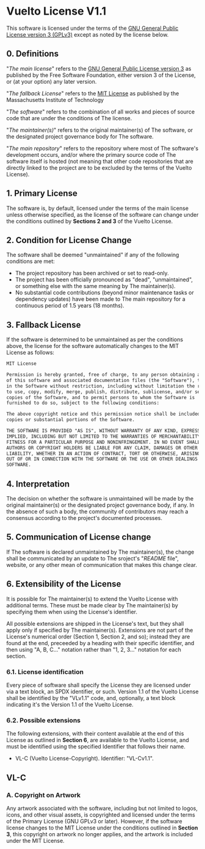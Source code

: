 # Vuelto License V1.1

This software is licensed under the terms of the [GNU General Public License version 3 (GPLv3)](https://www.gnu.org/licenses/gpl-3.0.en.html) except as noted by the license below.

## **0. Definitions**

"_The main license_" refers to the [GNU General Public License version 3](https://www.gnu.org/licenses/gpl-3.0.en.html) as published by the Free Software Foundation, either version 3 of the License, or (at your option) any later version.

"_The fallback License_" refers to the [MIT License](https://opensource.org/licenses/MIT) as published by the Massachusetts Institute of Technology

"_The software_" refers to the combination of all works and pieces of source code that are under the conditions of The license.

"_The maintainer(s)_" refers to the original maintainer(s) of The software, or the designated project governance body for The software.

"_The main repository_" refers to the repository where most of The software's development occurs, and/or where the primary source code of The software itself is hosted (not meaning that other code repositories that are directly linked to the project are to be excluded by the terms of the Vuelto License).

## **1. Primary License**

The software is, by default, licensed under the terms of the main license unless otherwise specified, as the license of the software can change under the conditions outlined by **Sections 2 and 3** of the Vuelto License.

## **2. Condition for License Change**

The software shall be deemed "unmaintained" if any of the following conditions are met:
- The project repository has been archived or set to read-only.
- The project has been officially pronounced as "dead", "unmaintained", or something else with the same meaning by The maintainer(s).
- No substantial code contributions (beyond minor maintenance tasks or dependency updates) have been made to The main repository for a continuous period of 1.5 years (18 months).

## **3. Fallback License**

If the software is determined to be unmaintained as per the conditions above, the license for the software automatically changes to the MIT License as follows:

```txt
MIT License

Permission is hereby granted, free of charge, to any person obtaining a copy
of this software and associated documentation files (the "Software"), to deal
in the Software without restriction, including without limitation the rights
to use, copy, modify, merge, publish, distribute, sublicense, and/or sell
copies of the Software, and to permit persons to whom the Software is
furnished to do so, subject to the following conditions:

The above copyright notice and this permission notice shall be included in all
copies or substantial portions of the Software.

THE SOFTWARE IS PROVIDED "AS IS", WITHOUT WARRANTY OF ANY KIND, EXPRESS OR
IMPLIED, INCLUDING BUT NOT LIMITED TO THE WARRANTIES OF MERCHANTABILITY,
FITNESS FOR A PARTICULAR PURPOSE AND NONINFRINGEMENT. IN NO EVENT SHALL THE
AUTHORS OR COPYRIGHT HOLDERS BE LIABLE FOR ANY CLAIM, DAMAGES OR OTHER
LIABILITY, WHETHER IN AN ACTION OF CONTRACT, TORT OR OTHERWISE, ARISING FROM,
OUT OF OR IN CONNECTION WITH THE SOFTWARE OR THE USE OR OTHER DEALINGS IN THE
SOFTWARE.
```

## **4. Interpretation**

The decision on whether the software is unmaintained will be made by the original maintainer(s) or the designated project governance body, if any. In the absence of such a body, the community of contributors may reach a consensus according to the project's documented processes.

## **5. Communication of License change**

If The software is declared unmaintained by The maintainer(s), the change shall be communicated by an update to The sroject's "_README_ file", website, or any other mean of communication that makes this change clear.

## **6. Extensibility of the License**

It is possible for The maintainer(s) to extend the Vuelto License with additional terms. These must be made clear by The maintainer(s) by specifying them when using the License's identifier.

All possible extensions are shipped in the License's text, but they shall apply only if specified by The maintainer(s). Extensions are not part of the License's numerical order (Section 1, Section 2, and so); instead they are found at the end, preceeded by a heading with their specific identifier, and then using "A, B, C..." notation rather than "1, 2, 3..." notation for each section.

### **6.1. License identification**

Every piece of software shall specify the License they are licensed under via a text block, an SPDX identifier, or such. Version 1.1 of the Vuelto License shall be identified by the "VLv1.1" code, and, optionally, a text block indicating it's the Version 1.1 of the Vuelto License.

### **6.2. Possible extensions**

The following extensions, with their content available at the end of this License as outlined in **Section 6**, are available to the Vuelto License, and must be identified using the specified Identifier that follows their name.

- VL-C (Vuelto License-Copyright). Identifier: "VL-Cv1.1".

<!-- BEGIN VL-C 1.1 ONLY -->
## VL-C

### **A. Copyright on Artwork**

Any artwork associated with the software, including but not limited to logos, icons, and other visual assets, is copyrighted and licensed under the terms of the Primary License (GNU GPLv3 or later). However, if the software license changes to the MIT License under the conditions outlined in **Section 3**, this copyright on artwork no longer applies, and the artwork is included under the MIT License.
<!-- END VL-C 1.1 ONLY -->
